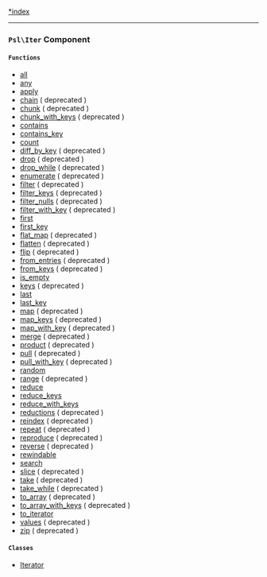 <!--
    This markdown file was generated using `docs/documenter.php`.

    Any edits to it will likely be lost.
-->

[*index](./../README.md)

---

### `Psl\Iter` Component

#### `Functions`

- [all](./../../src/Psl/Iter/all.php#L28)
- [any](./../../src/Psl/Iter/any.php#L28)
- [apply](./../../src/Psl/Iter/apply.php#L27)
- [chain](./../../src/Psl/Iter/chain.php#L31) ( deprecated )
- [chunk](./../../src/Psl/Iter/chunk.php#L33) ( deprecated )
- [chunk_with_keys](./../../src/Psl/Iter/chunk_with_keys.php#L30) ( deprecated )
- [contains](./../../src/Psl/Iter/contains.php#L27)
- [contains_key](./../../src/Psl/Iter/contains_key.php#L16)
- [count](./../../src/Psl/Iter/count.php#L29)
- [diff_by_key](./../../src/Psl/Iter/diff_by_key.php#L23) ( deprecated )
- [drop](./../../src/Psl/Iter/drop.php#L31) ( deprecated )
- [drop_while](./../../src/Psl/Iter/drop_while.php#L31) ( deprecated )
- [enumerate](./../../src/Psl/Iter/enumerate.php#L23) ( deprecated )
- [filter](./../../src/Psl/Iter/filter.php#L34) ( deprecated )
- [filter_keys](./../../src/Psl/Iter/filter_keys.php#L36) ( deprecated )
- [filter_nulls](./../../src/Psl/Iter/filter_nulls.php#L26) ( deprecated )
- [filter_with_key](./../../src/Psl/Iter/filter_with_key.php#L39) ( deprecated )
- [first](./../../src/Psl/Iter/first.php#L27)
- [first_key](./../../src/Psl/Iter/first_key.php#L30)
- [flat_map](./../../src/Psl/Iter/flat_map.php#L22) ( deprecated )
- [flatten](./../../src/Psl/Iter/flatten.php#L24) ( deprecated )
- [flip](./../../src/Psl/Iter/flip.php#L27) ( deprecated )
- [from_entries](./../../src/Psl/Iter/from_entries.php#L24) ( deprecated )
- [from_keys](./../../src/Psl/Iter/from_keys.php#L25) ( deprecated )
- [is_empty](./../../src/Psl/Iter/is_empty.php#L12)
- [keys](./../../src/Psl/Iter/keys.php#L28) ( deprecated )
- [last](./../../src/Psl/Iter/last.php#L17)
- [last_key](./../../src/Psl/Iter/last_key.php#L17)
- [map](./../../src/Psl/Iter/map.php#L35) ( deprecated )
- [map_keys](./../../src/Psl/Iter/map_keys.php#L35) ( deprecated )
- [map_with_key](./../../src/Psl/Iter/map_with_key.php#L33) ( deprecated )
- [merge](./../../src/Psl/Iter/merge.php#L32) ( deprecated )
- [product](./../../src/Psl/Iter/product.php#L34) ( deprecated )
- [pull](./../../src/Psl/Iter/pull.php#L40) ( deprecated )
- [pull_with_key](./../../src/Psl/Iter/pull_with_key.php#L41) ( deprecated )
- [random](./../../src/Psl/Iter/random.php#L23)
- [range](./../../src/Psl/Iter/range.php#L45) ( deprecated )
- [reduce](./../../src/Psl/Iter/reduce.php#L32)
- [reduce_keys](./../../src/Psl/Iter/reduce_keys.php#L33)
- [reduce_with_keys](./../../src/Psl/Iter/reduce_with_keys.php#L40)
- [reductions](./../../src/Psl/Iter/reductions.php#L33) ( deprecated )
- [reindex](./../../src/Psl/Iter/reindex.php#L43) ( deprecated )
- [repeat](./../../src/Psl/Iter/repeat.php#L36) ( deprecated )
- [reproduce](./../../src/Psl/Iter/reproduce.php#L33) ( deprecated )
- [reverse](./../../src/Psl/Iter/reverse.php#L26) ( deprecated )
- [rewindable](./../../src/Psl/Iter/rewindable.php#L20)
- [search](./../../src/Psl/Iter/search.php#L26)
- [slice](./../../src/Psl/Iter/slice.php#L36) ( deprecated )
- [take](./../../src/Psl/Iter/take.php#L25) ( deprecated )
- [take_while](./../../src/Psl/Iter/take_while.php#L32) ( deprecated )
- [to_array](./../../src/Psl/Iter/to_array.php#L21) ( deprecated )
- [to_array_with_keys](./../../src/Psl/Iter/to_array_with_keys.php#L22) ( deprecated )
- [to_iterator](./../../src/Psl/Iter/to_iterator.php#L19)
- [values](./../../src/Psl/Iter/values.php#L32) ( deprecated )
- [zip](./../../src/Psl/Iter/zip.php#L38) ( deprecated )

#### `Classes`

- [Iterator](./../../src/Psl/Iter/Iterator.php#L18)


